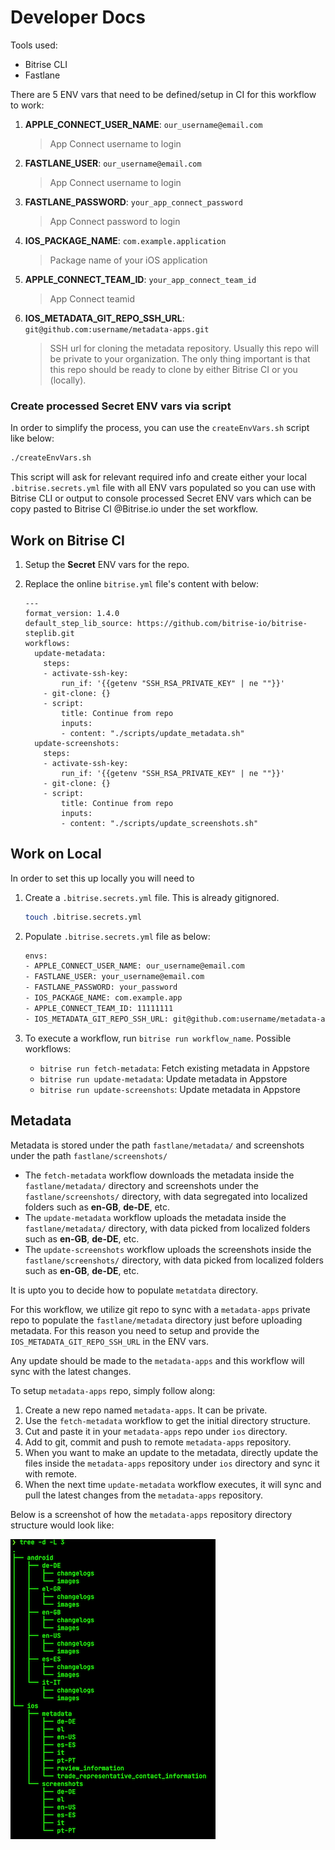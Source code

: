 # Developer Docs

Tools used:

- Bitrise CLI
- Fastlane

There are 5 ENV vars that need to be defined/setup in CI for this workflow to work:

1. **APPLE_CONNECT_USER_NAME**: `our_username@email.com`

    > App Connect username to login

1. **FASTLANE_USER**: `our_username@email.com`

    > App Connect username to login

1. **FASTLANE_PASSWORD**: `your_app_connect_password`

    > App Connect password to login

1. **IOS_PACKAGE_NAME**: `com.example.application`

    > Package name of your iOS application

1. **APPLE_CONNECT_TEAM_ID**: `your_app_connect_team_id`

    > App Connect teamid

1. **IOS_METADATA_GIT_REPO_SSH_URL**: `git@github.com:username/metadata-apps.git`

    > SSH url for cloning the metadata repository. Usually this repo will be private to your organization. The only thing important is that this repo should be ready to clone by either Bitrise CI or you (locally).

### Create processed Secret ENV vars via script
In order to simplify the process, you can use the `createEnvVars.sh` script like below:

```bash
./createEnvVars.sh
```

This script will ask for relevant required info and create either your local `.bitrise.secrets.yml` file with all ENV vars populated so you can use with Bitrise CLI or output to console processed Secret ENV vars which can be copy pasted to Bitrise CI @Bitrise.io under the set workflow.

## Work on Bitrise CI

1. Setup the **Secret** ENV vars for the repo.

1. Replace the online `bitrise.yml` file's content with below:
    ```
    ---
    format_version: 1.4.0
    default_step_lib_source: https://github.com/bitrise-io/bitrise-steplib.git
    workflows:
      update-metadata:
        steps:
        - activate-ssh-key:
            run_if: '{{getenv "SSH_RSA_PRIVATE_KEY" | ne ""}}'
        - git-clone: {}
        - script:
            title: Continue from repo
            inputs:
            - content: "./scripts/update_metadata.sh"
      update-screenshots:
        steps:
        - activate-ssh-key:
            run_if: '{{getenv "SSH_RSA_PRIVATE_KEY" | ne ""}}'
        - git-clone: {}
        - script:
            title: Continue from repo
            inputs:
            - content: "./scripts/update_screenshots.sh"
    ```

## Work on Local

In order to set this up locally you will need to

1. Create a `.bitrise.secrets.yml` file. This is already gitignored.

    ```bash
    touch .bitrise.secrets.yml
    ```

2. Populate `.bitrise.secrets.yml` file as below:

    ```bash
    envs:
    - APPLE_CONNECT_USER_NAME: our_username@email.com
    - FASTLANE_USER: your_username@email.com
    - FASTLANE_PASSWORD: your_password
    - IOS_PACKAGE_NAME: com.example.app
    - APPLE_CONNECT_TEAM_ID: 11111111
    - IOS_METADATA_GIT_REPO_SSH_URL: git@github.com:username/metadata-apps.git
    ```

3. To execute a workflow, run `bitrise run workflow_name`. Possible workflows:

    - `bitrise run fetch-metadata`: Fetch existing metadata in Appstore
    - `bitrise run update-metadata`: Update metadata in Appstore
    - `bitrise run update-screenshots`: Update metadata in Appstore

## Metadata

Metadata is stored under the path `fastlane/metadata/` and screenshots under the path `fastlane/screenshots/`

- The `fetch-metadata` workflow downloads the metadata inside the `fastlane/metadata/` directory and screenshots under the `fastlane/screenshots/` directory, with data segregated into localized folders such as **en-GB**, **de-DE**, etc.
- The `update-metadata` workflow uploads the metadata inside the `fastlane/metadata/` directory, with data picked from localized folders such as **en-GB**, **de-DE**, etc.
- The `update-screenshots` workflow uploads the screenshots inside the `fastlane/screenshots/` directory, with data picked from localized folders such as **en-GB**, **de-DE**, etc.

It is upto you to decide how to populate `metatdata` directory. 

For this workflow, we utilize git repo to sync with a `metadata-apps` private repo to populate the `fastlane/metadata` directory just before uploading metadata. For this reason you need to setup and provide the `IOS_METADATA_GIT_REPO_SSH_URL` in the ENV vars.

Any update should be made to the `metadata-apps` and this workflow will sync with the latest changes.

To setup `metadata-apps` repo, simply follow along:
1. Create a new repo named `metadata-apps`. It can be private.
1. Use the `fetch-metadata` workflow to get the initial directory structure.
1. Cut and paste it in your `metadata-apps` repo under `ios` directory.
1. Add to git, commit and push to remote `metadata-apps` repository.
1. When you want to make an update to the metadata, directly update the files inside the `metadata-apps` repository under `ios` directory and sync it with remote.
1. When the next time `update-metadata` workflow executes, it will sync and pull the latest changes from the `metadata-apps` repository.

Below is a screenshot of how the `metadata-apps` repository directory structure would look like:

![metadata-apps repository](./img/metadata-v-app-dir-sc.png)
